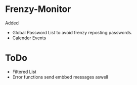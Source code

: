 # Frenzy-Monitor
Added
- Global Password List to avoid frenzy reposting passwords.
- Calender Events
# ToDo
- Filtered List
- Error functions send embbed messages aswell
